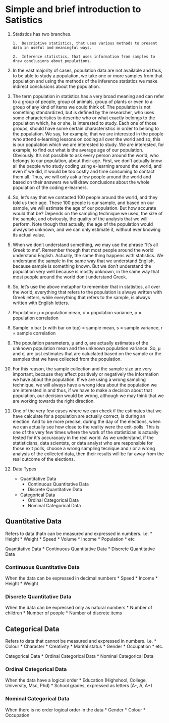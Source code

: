 # Simple and brief introduction to Satistics


1.	Statistics has two branches. 

		1.	Descriptive statistics, that uses various methods to present data in useful and meaningful ways.  

		2.	Inference statistics, that uses information from samples to draw conclusions about populations.  


2.	In the vast majority of cases, population data are not available and thus, to be able to study a population, we take one or more samples from that population and using the methods of the inference statistics we make indirect conclusions about the population.


3.	The term population in statistics has a very broad meaning and can refer to a group of people, group of animals, group of plants or even to a group of any kind of items we could think of. The population is not something standardized, but is defined by the researcher, who uses some characteristics to describe who or what exactly belongs to the population which, he or she, is interested to study. Each one of those groups, should have some certain characteristics in order to belong to the population. We say, for example, that we are interested in the people who attend e-learning lessons on coding all over the world and so, this is our population which we are interested to study. We are interested, for example, to find out what is the average age of our population. Obviously. It’s not possible to ask every person around the world, who belongs to our population, about their age. First, we don’t actually know all the people who study coding using e-learning around the world, and even if we did, it would be too costly and time consuming to contact them all. Thus, we will only ask a few people around the world and based on their answers we will draw conclusions about the whole population of the coding e-learners.


4.	So, let’s say that we contacted 100 people around the world, and they told us their age. These 100 people is our sample, and based on our sample, we will estimate the age of our population. But how accurate would that be? Depends on the sampling technique we used, the size of the sample, and obviously, the quality of the analysis that we will perform. Note though that actually, the age of the population would always be unknown, and we can only estimate it, without ever knowing its actual value.


5.	When we don’t understand something, we may use the phrase “It’s all Greek to me”. Remember though that most people around the world understand English. Actually, the same thing happens with statistics. We understand the sample in the same way that we understand English, because sample is something known. But we don’t understand the population very well because is mostly unknown, in the same way that most people around the world don’t understand Greek.


6.	So, let’s use the above metaphor to remember that in statistics, all over the world, everything that refers to the population is always written with Greek letters, while everything that refers to the sample, is always written with English letters.


7.	Population: μ = population mean, σ = population variance, ρ = population correlation


8.	Sample: x bar (x with bar on top) = sample mean, s = sample variance, r = sample correlation


9. The population parameters, μ and σ, are actually estimates of the unknown population mean and the unknown population variance. So, μ and σ, are just estimates that are caluclated based on the sample or the samples that we have collected from the population.



10. For this reason, the sample collection and the sample size are very important, because they affect positively or negatively the information we have about the population. If we are using a wrong sampling technique, we will always have a wrong idea about the population we are interested in and thus, if we have to make a decision about that population, our decision would be wrong, although we may think that we are working towards the right direction.


11. One of the very few cases where we can check if the estimates that we have calculate for a population are actually correct, is during an election. And to be more precise, during the day of the elections, when we can actually see how close to the reality were the exit-polls. This is one of the very few times where the work of the statistician is actually tested for it's accuracacy in the real world. As we understand, if the statisticians, data scientsts, or data analyst who are responsible for those exit polls, choose a wrong sampling tecnique and / or a wrong analysis of the collected data, then their results will be far away from the real outcome of the elections.

12. Data Types
	* Quantitative Data
		* Continuous Quantitative Data
		* Discrete Quantitative Data
	* Categorical Data
		* Ordinal Categorical Data
		* Nominal Categorical Data

## Quantitative Data

Refers to data thatn can be measured and expressed in numbers. i.e.
	* Height
	* Weight
	* Speed
	* Volume
	* Income
	* Population
	* etc

Quantitative Data
	* Continuous Quantitative Data
	* Discrete Quantitative Data

### Continuous Quantitative Data

When the data can be expressed in decimal numbers
	* Speed
	* Income
	* Height
	* Weight

### Discrete Quantitative Data

When the data can be expressed only as natural numbers
	* Number of children
	* Number of people
	* Number of discrete items


## Categorical Data

Refers to data that cannot be measured and expressed in numbers. i.e.
	* Colour
	* Character
	* Creativity
	* Marital status
	* Gender
	* Occupation
	* etc.

Categorical Data
	* Ordinal Categorical Data
	* Nominal Categorical Data

### Ordinal Categorical Data

When the data have a logical order
	* Education (Highshool, College, University, Msc, Phd)
	* School grades, expressed as letters (A-, A, A+)

### Nominal Categorical Data

When there is no order logical order in the data
	* Gender
	* Colour
	* Occupation

